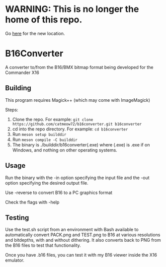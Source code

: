 # WARNING: This is no longer the home of this repo.
Go [here](https://complecwaft.com/catmeow/bmxconverter) for the new location.
# B16Converter
A converter to/from the B16/BMX bitmap format being developed for the Commander X16

## Building
This program requires Magick++ (which may come with ImageMagick)

Steps:
1. Clone the repo. For example: ``git clone https://github.com/catmeow72/b16converter.git b16converter``
2. cd into the repo directory. For example: ``cd b16converter``
3. Run ``meson setup builddir``
4. Run ``meson compile -C builddir``
5. The binary is ./builddir/b16converter(.exe) where (.exe) is .exe if on Windows, and nothing on other operating systems.

## Usage
Run the binary with the -in option specifying the input file and the -out option specifying the desired output file.

Use -reverse to convert B16 to a PC graphics format

Check the flags with -help

## Testing
Use the test.sh script from an environment with Bash available to automatically convert PACK.png and TEST.png to B16 at various resolutions and bitdepths, with and without dithering. It also converts back to PNG from the B16 files to test that functionality.

Once you have .b16 files, you can test it with my B16 viewer inside the X16 emulator.
